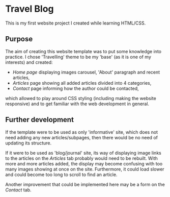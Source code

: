 # Travel Blog

This is my first website project I created while learning HTML/CSS.

## Purpose

The aim of creating this website template was to put some knowledge into practice. I chose 'Travelling' theme to be my 'base' (as it is one of my interests) and created:

* *Home page* displaying images carousel, 'About' paragraph and recent articles,
* *Articles* page showing all added articles divided into 4 categories,
* *Contact* page informing how the author could be contacted,

which allowed to play around CSS styling (including making the website responsive) and to get familiar with the web development in general.

## Further development

If the template were to be used as only 'informative' site, which does not need adding any new articles/subpages, then there would be no need of updating its structure.

If it were to be used as 'blog/journal' site, its way of displaying image links to the articles on the *Articles* tab probably would need to be rebuilt. With more and more articles added, the display may become confusing with too many images showing at once on the site. Furthermore, it could load slower and could become too long to scroll to find an article.

Another improvement that could be implemented here may be a form on the *Contact* tab.
